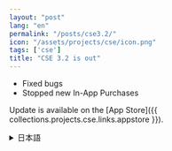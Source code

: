 ```yaml
---
layout: "post"
lang: "en"
permalink: "/posts/cse3.2/"
icon: "/assets/projects/cse/icon.png"
tags: ['cse']
title: "CSE 3.2 is out"
---
```


- Fixed bugs
- Stopped new In-App Purchases

Update is available on the [App Store]({{ collections.projects.cse.links.appstore }}).

<details lang="ja">
<summary>日本語</summary>

- バグを修正しました
- App内課金の新規購入を停止しました

</details>
